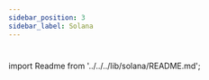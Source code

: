 ```yaml
---
sidebar_position: 3
sidebar_label: Solana
---
```

# 

import Readme from '../../../lib/solana/README.md';

<Readme />